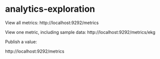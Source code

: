 analytics-exploration
=====================

View all metrics: http://localhost:9292/metrics

View one metric, including sample data: http://localhost:9292/metrics/ekg

Publish a value:

  http://localhost:9292/metrics

